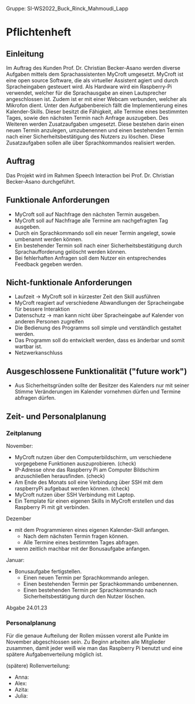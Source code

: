 Gruppe: SI-WS2022_Buck_Rinck_Mahmoudi_Lapp

# Pflichtenheft

## Einleitung
Im Auftrag des Kunden Prof. Dr. Christian Becker-Asano werden diverse Aufgaben mittels dem Sprachassistenten MyCroft umgesetzt. 
MyCroft ist eine open source Software, die als virtueller Assistent agiert und durch Spracheingaben gesteuert wird.
Als Hardware wird ein Raspberry-Pi verwendet, welcher für die Sprachausgabe an einen Lautsprecher angeschlossen ist.
Zudem ist er mit einer Webcam verbunden, welcher als Mikrofon dient.
Unter den Aufgabenbereich fällt die Implementierung eines Kalender-Skills. 
Dieser besitzt die Fähigkeit, alle Termine eines bestimmten Tages, sowie den nächsten Termin nach Anfrage auszugeben.
Des Weiteren werden Zusatzaufgaben umgesetzt. 
Diese bestehen darin einen neuen Termin anzulegen, umzubenennen und einen bestehenden Termin nach einer Sicherheitsbestätigung des Nutzers zu löschen.
Diese Zusatzaufgaben sollen alle über Sprachkommandos realisiert werden.


## Auftrag

Das Projekt wird im Rahmen Speech Interaction bei Prof. Dr. Christian Becker-Asano durchgeführt.


## Funktionale Anforderungen

- MyCroft soll auf Nachfrage den nächsten Termin ausgeben.
- MyCroft soll auf Nachfrage alle Termine am nachgefragten Tag ausgeben.
- Durch ein Sprachkommando soll ein neuer Termin angelegt, sowie umbenannt werden können.
- Ein bestehender Termin soll nach einer Sicherheitsbestätigung durch Sprachaufforderung gelöscht werden können.
- Bei fehlerhaften Anfragen soll dem Nutzer ein entsprechendes Feedback gegeben werden. 

## Nicht-funktionale Anforderungen
- Laufzeit -> MyCroft soll in kürzester Zeit den Skill ausführen
- MyCroft reagiert auf verschiedene Abwandlungen der Spracheingabe für bessere Interaktion
- Datenschutz -> man kann nicht über Spracheingabe auf Kalender von anderen Personen zugreifen
- Die Bedienung des Programms soll simple und verständlich gestaltet werden.
- Das Programm soll do entwickelt werden, dass es änderbar und somit wartbar ist. 
- Netzwerkanschluss


## Ausgeschlossene Funktionalität ("future work")

- Aus Sicherheitsgründen sollte der Besitzer des Kalenders nur mit seiner Stimme Veränderungen im Kalender vornehmen dürfen und Termine abfragen dürfen.  


## Zeit- und Personalplanung

### Zeitplanung

November:
- MyCroft nutzen über den Computerbildschirm, um verschiedene vorgegebene Funktionen auszuprobieren. (check)
- IP-Adresse ohne das Raspberry Pi am Computer Bildschirm anzuschließen herausfinden. (check)
- Am Ende des Monats soll eine Verbindung über SSH mit dem raspberryPi aufgebaut werden können. (check)
- MyCroft nutzen über SSH Verbindung mit Laptop. 
- Ein Template für einen eigenen Skills in MyCroft erstellen und das Raspberry Pi mit git verbinden.

Dezember
- mit dem Programmieren eines eigenen Kalender-Skill anfangen.
  - Nach dem nächsten Termin fragen können.
  - Alle Termine eines bestimmten Tages abfragen.
- wenn zeitlich machbar mit der Bonusaufgabe anfangen.

Januar:
- Bonusaufgabe fertigstellen.
  - Einen neuen Termin per Sprachkommando anlegen.
  - Einen bestehenden Termin per Sprachkommando umbenennen.
  - Einen bestehenden Termin per Sprachkommando nach Sicherheitsbestätigung durch den Nutzer löschen.

Abgabe 24.01.23


### Personalplanung
 
Für die genaue Aufteilung der Rollen müssen vorerst alle Punkte im November abgeschlossen sein.
Zu Beginn arbeiten alle Mitglieder zusammen, damit jeder weiß wie man das Raspberry Pi benutzt und eine spätere Aufgabenverteilung möglich ist. 

(spätere) Rollenverteilung: 
- Anna:
- Alex:
- Azita:
- Julia:
